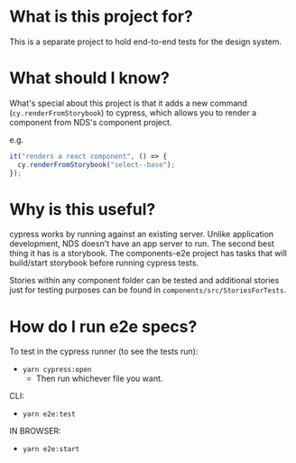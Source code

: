 # What is this project for?

This is a separate project to hold end-to-end tests for the design system.

# What should I know?

What's special about this project is that it adds a new command (`cy.renderFromStorybook`) to cypress, which allows you to render a component from NDS's component project.

e.g.

```js
it("renders a react component", () => {
  cy.renderFromStorybook("select--base");
});
```

# Why is this useful?

cypress works by running against an existing server. Unlike application development, NDS doesn't have an app server to run. The second best thing it has is a storybook. The components-e2e project has tasks that will build/start storybook before running cypress tests.

Stories within any component folder can be tested and additional stories just for testing purposes can be found in `components/src/StoriesForTests`.

# How do I run e2e specs?

To test in the cypress runner (to see the tests run):

- `yarn cypress:open`
  - Then run whichever file you want.

CLI:

- `yarn e2e:test`

IN BROWSER:

- `yarn e2e:start`
